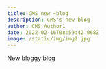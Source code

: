 ```yaml
---
title: CMS new ~blog
description: CMS's new blog
author: CMS Author1
date: 2022-02-16T08:59:42.068Z
image: /static/img/img2.jpg
---
```

New bloggy blog